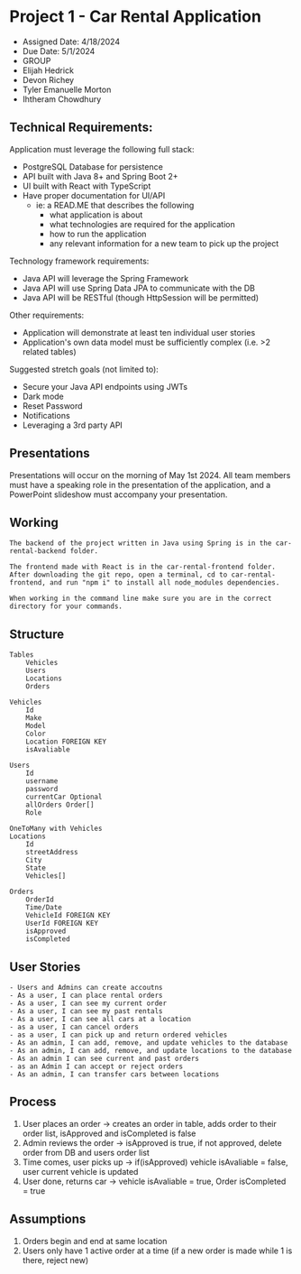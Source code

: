 # Project 1 - Car Rental Application

* Assigned Date: 4/18/2024
* Due Date: 5/1/2024
* GROUP
* Elijah Hedrick
* Devon Richey
* Tyler Emanuelle Morton
* Ihtheram Chowdhury

## Technical Requirements:
Application must leverage the following full stack:
- PostgreSQL Database for persistence 
- API built with Java 8+ and Spring Boot 2+
- UI built with React with TypeScript
- Have proper documentation for UI/API
    - ie: a READ.ME that describes the following
        - what application is about
        - what technologies are required for the application
        - how to run the application
        - any relevant information for a new team to pick up the project

Technology framework requirements: 
- Java API will leverage the Spring Framework 
- Java API will use Spring Data JPA to communicate with the DB
- Java API will be RESTful (though HttpSession will be permitted)


Other requirements: 
- Application will demonstrate at least ten individual user stories 
- Application's own data model must be sufficiently complex (i.e. >2 related tables) 

Suggested stretch goals (not limited to):
- Secure your Java API endpoints using JWTs
- Dark mode
- Reset Password
- Notifications
- Leveraging a 3rd party API

## Presentations

Presentations will occur on the morning of May 1st 2024. All team members must have a speaking role in the presentation of the application, and a PowerPoint slideshow must accompany your presentation.

## Working

    The backend of the project written in Java using Spring is in the car-rental-backend folder.

    The frontend made with React is in the car-rental-frontend folder. After downloading the git repo, open a terminal, cd to car-rental-frontend, and run "npm i" to install all node_modules dependencies.

    When working in the command line make sure you are in the correct directory for your commands.

## Structure

    Tables
        Vehicles
        Users
        Locations
        Orders
    
    Vehicles
        Id
        Make
        Model
        Color
        Location FOREIGN KEY
        isAvaliable

    Users
        Id
        username
        password
        currentCar Optional
        allOrders Order[]
        Role
    
    OneToMany with Vehicles
    Locations
        Id
        streetAddress
        City
        State
        Vehicles[]

    Orders
        OrderId
        Time/Date
        VehicleId FOREIGN KEY
        UserId FOREIGN KEY
        isApproved
        isCompleted


## User Stories

    - Users and Admins can create accoutns
    - As a user, I can place rental orders
    - As a user, I can see my current order
    - As a user, I can see my past rentals
    - As a user, I can see all cars at a location
    - as a user, I can cancel orders
    - as a user, I can pick up and return ordered vehicles
    - As an admin, I can add, remove, and update vehicles to the database
    - As an admin, I can add, remove, and update locations to the database
    - As an admin I can see current and past orders 
    - as an Admin I can accept or reject orders
    - As an admin, I can transfer cars between locations

## Process

1. User places an order -> creates an order in table, adds order to their order list, isApproved and isCompleted is false
2. Admin reviews the order -> isApproved is true, if not approved, delete order from DB and users order list
3. Time comes, user picks up -> if(isApproved) vehicle isAvaliable = false, user current vehicle is updated
4. User done, returns car -> vehicle isAvaliable = true, Order isCompleted = true

## Assumptions

1. Orders begin and end at same location
2. Users only have 1 active order at a time (if a new order is made while 1 is there, reject new)